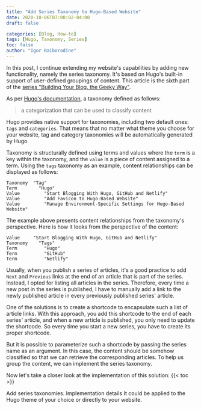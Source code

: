 ```yaml
---
title: "Add Series Taxonomy to Hugo-Based Website"
date: 2020-10-06T07:00:02-04:00
draft: false

categories: [Blog, How-to]
tags: [Hugo, Taxonomy, Series]
toc: false
author: "Igor Baiborodine"
---
```


In this post, I continue extending my website's capabilities by adding new functionality, namely the series taxonomy. It's based on Hugo's built-in support of user-defined groupings of content. This article is the sixth part of the [series "Building Your Blog, the Geeky Way"](https://www.kiroule.com/article/building-your-blog-the-geeky-way/).

<!--more-->

As per [Hugo's documentation](https://gohugo.io/content-management/taxonomies), a taxonomy defined as follows:
> a categorization that can be used to classify content

Hugo provides native support for taxonomies, including two default ones: `tags` and `categories`. That means that no matter what theme you choose for your website, tag and category taxonomies will be automatically generated by Hugo.

Taxonomy is structurally defined using terms and values where the `term` is a key within the taxonomy, and the `value` is a piece of content assigned to a term. Using the `tags` taxonomy as an example, content relationships can be displayed as follows:

    Taxonomy  "Tag"
    Term        "Hugo"
    Value         "Start Blogging With Hugo, GitHub and Netlify"
    Value         "Add Favicon to Hugo-Based Website"
    Value         "Manage Environment-Specific Settings for Hugo-Based Website"

The example above presents content relationships from the taxonomy's perspective. Here is how it looks from the perspective of the content:

    Value     "Start Blogging With Hugo, GitHub and Netlify"
    Taxonomy    "Tags"
    Term          "Hugo"
    Term          "GitHub"
    Term          "Netlify"

Usually, when you publish a series of articles, it's a good practice to add `Next` and `Previous` links at the end of an article that is part of the series. Instead, I opted for listing all articles in the series. Therefore, every time a new post in the series is published, I have to manually add a link to the newly published article in every previously published series' article.

One of the solutions is to create a shortcode to encapsulate such a list of article links. With this approach, you add this shortcode to the end of each series' article, and when a new article is published, you only need to update the shortcode. So every time you start a new series, you have to create its proper shortcode.

But it is possible to parameterize such a shortcode by passing the series name as an argument. In this case, the content should be somehow classified so that we can retrieve the corresponding articles. To help us group the content, we can implement the series taxonomy.

Now let's take a closer look at the implementation of this solution:
{{< toc >}}

Add series taxonomies.
Implementation details
It could be applied to the Hugo theme of your choice or directly to your website.